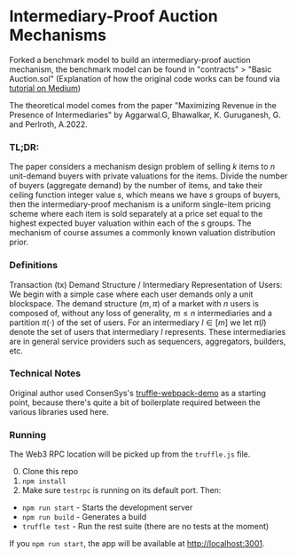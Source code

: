 # Intermediary-Proof Auction Mechanisms
Forked a benchmark model to build an intermediary-proof auction mechanism, the benchmark model can be found in "contracts" > "Basic Auction.sol"
(Explanation of how the original code works can be found via [tutorial on Medium](https://medium.com/@bryn.bellomy/solidity-tutorial-building-a-simple-auction-contract-fcc918b0878a))

The theoretical model comes from the paper "Maximizing Revenue in the Presence of Intermediaries" by Aggarwal.G, Bhawalkar, K. Guruganesh, G. and Perlroth, A.2022.

### TL;DR: 
The paper considers a mechanism design problem of selling $k$ items to $n$ unit-demand buyers with private valuations for the items. Divide the number of buyers (aggregate demand) by the number of items, and take their ceiling function integer value $s$, which means we have $s$ groups of buyers, then the intermediary-proof mechanism is a uniform single-item pricing scheme where each item is sold separately at a price set equal to the highest expected buyer valuation within each of the $s$ groups. The mechanism of course assumes a commonly known valuation distribution prior. 

### Definitions
Transaction (tx) Demand Structure / Intermediary Representation of Users: We begin with a simple case where each user demands only a unit blockspace. The demand structure $(m,\pi)$ of a market with $n$ users is composed of, without any loss of generality, $m\leq n$ intermediaries and a partition $\pi(\cdot)$ of the set of users. For an intermediary $l\in [m]$ we let $\pi(l)$ denote the set of users that intermediary $l$ represents. These intermediaries are in general service providers such as sequencers, aggregators, builders, etc. 



### Technical Notes
Original author used ConsenSys's [truffle-webpack-demo](https://github.com/ConsenSys/truffle-webpack-demo) as a starting point, because there's quite a bit of boilerplate required between the various libraries used here.

### Running

The Web3 RPC location will be picked up from the `truffle.js` file.

0. Clone this repo
0. `npm install`
0. Make sure `testrpc` is running on its default port. Then:
  - `npm run start` - Starts the development server
  - `npm run build` - Generates a build
  - `truffle test` - Run the rest suite (there are no tests at the moment)

If you `npm run start`, the app will be available at <http://localhost:3001>.

